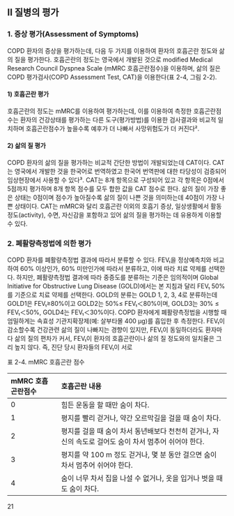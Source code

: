 ## II 질병의 평가

### 1. 증상 평가(Assessment of Symptoms)

COPD 환자의 증상을 평가하는데, 다음 두 가지를 이용하여 환자의 호흡곤란 정도와 삶의 질을 평가한다. 호흡곤란의 정도는 영국에서 개발된 것으로 modified Medical Research Council Dyspnea Scale (mMRC 호흡곤란점수)을 이용하며, 삶의 질은 COPD 평가검사(COPD Assessment Test, CAT)을 이용한다(표 2-4, 그림 2-2).

#### 1) 호흡곤란 평가

호흡곤란의 정도는 mMRC를 이용하여 평가하는데, 이를 이용하여 측정한 호흡곤란점수는 환자의 건강상태를 평가하는 다른 도구(평가방법)를 이용한 검사결과와 비교적 일치하며 호흡곤란점수가 높을수록 예후가 더 나빠서 사망위험도가 더 커진다².

#### 2) 삶의 질 평가

COPD 환자의 삶의 질을 평가하는 비교적 간단한 방법이 개발되었는데 CAT이다. CAT는 영국에서 개발한 것을 한국어로 번역하였고 한국어 번역판에 대한 타당성이 검증되어 임상현장에서 사용할 수 있다³.
CAT는 8개 항목으로 구성되어 있고 각 항목은 0점에서 5점까지 평가하며 8개 항목 점수를 모두 합한 값을 CAT 점수로 한다. 삶의 질이 가장 좋은 상태는 0점이며 점수가 높아질수록 삶의 질이 나쁜 것을 의미하는데 40점이 가장 나쁜 상태이다. CAT는 mMRC와 달리 호흡곤란 이외의 호흡기 증상, 일상생활에서 활동 정도(activity), 수면, 자신감을 포함하고 있어 삶의 질을 평가하는 데 유용하게 이용할 수 있다.

### 2. 폐활량측정법에 의한 평가

COPD 환자를 폐활량측정법 결과에 따라서 분류할 수 있다. FEV₁을 정상예측치와 비교하여 60% 이상인가, 60% 미만인가에 따라서 분류하고, 이에 따라 치료 약제를 선택한다. 하지만, 폐활량측정법 결과에 따라 중증도를 분류하는 기준은 임의적이며 Global Initiative for Obstructive Lung Disease (GOLD)에서는 본 지침과 달리 FEV₁ 50%를 기준으로 치료 약제를 선택한다. GOLD의 분류는 GOLD 1, 2, 3, 4로 분류하는데 GOLD1은 FEV₁≥80%이고 GOLD2는 50%≤ FEV₁＜80%이며, GOLD3는 30% ≤ FEV₁＜50%, GOLD4는 FEV₁＜30%이다.
COPD 환자에게 폐활량측정법을 시행할 때 엄밀하게는 속효성 기관지확장제(예: 살부타몰 400 μg)를 흡입한 후 측정한다.
FEV₁이 감소할수록 건강관련 삶의 질이 나빠지는 경향이 있지만, FEV₁이 동일하더라도 환자마다 삶의 질의 편차가 커서, FEV₁이 환자의 호흡곤란이나 삶의 질 정도와의 일치율은 그리 높지 않다. 즉, 진단 당시 환자들의 FEV₁이 서로

표 2-4. mMRC 호흡곤란 점수

| mMRC 호흡곤란점수 | 호흡곤란 내용                                                                                                |
| :---------------- | :----------------------------------------------------------------------------------------------------------- |
| 0                 | 힘든 운동을 할 때만 숨이 차다.                                                                               |
| 1                 | 평지를 빨리 걷거나, 약간 오르막길을 걸을 때 숨이 차다.                                                       |
| 2                 | 평지를 걸을 때 숨이 차서 동년배보다 천천히 걷거나, 자신의 속도로 걸어도 숨이 차서 멈추어 쉬어야 한다.         |
| 3                 | 평지를 약 100 m 정도 걷거나, 몇 분 동안 걸으면 숨이 차서 멈추어 쉬어야 한다.                                |
| 4                 | 숨이 너무 차서 집을 나설 수 없거나, 옷을 입거나 벗을 때도 숨이 차다.                                         |

<PAGE>21